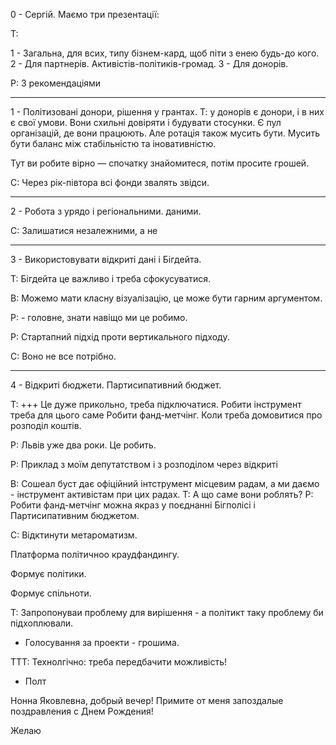 0 - Сергій. Маємо три презентації:

Т:

1 - Загальна, для всих, типу бізнем-кард, щоб піти з енею будь-до кого.
2 - Для партнерів. Активістів-політиків-громад.
3 - Для донорів.

Р: З рекомендаціями

------------------------------------------
1 - Політизовані донори, рішення у грантах.
Т: у донорів є донори, і в них є свої умови.
Вони схильні довіряти і будувати стосунки. Є пул організацій, де вони працюють.
Але ротація також мусить бути.
Мусить бути баланс між стабільністю та іновативністю.

Тут ви робите вірно — спочатку знайомитеся, потім просите грошей.

С: Через рік-півтора всі фонди звалять звідси.

------------------------------------------
2 - Робота з урядо і регіональними. даними.

С: Залишатися незалежними, а не

------------------------------------------
3 - Використовувати відкриті дані і Бігдейта.

Т: Бігдейта це важливо і треба сфокусуватися.

В: Можемо мати класну візуалізацію, це може бути гарним аргументом.

Р: - головне, знати навіщо ми це робимо.

Р: Стартапний підхід проти вертикального підходу.

С: Воно не все потрібно.

------------------------------------------
4 - Відкриті бюджети. Партисипативний бюджет.

Т: +++ Це дуже прикольно, треба підключатися. Робити інструмент треба для цього саме
Робити фанд-метчінг. Коли треба домовитися про розподіл коштів.

Р: Львів уже два роки. Це робить.

Р: Приклад з моїм депутатством і з розподілом через відкриті

В: Сошеал буст дає офіційний інтструмент місцевим радам, а ми даємо - інструмент активістам при цих радах.
Т: А що саме вони роблять?
Р: Робити фанд-метчінг можна якраз у поєднанні Бігполісі і Партисипативним бюджетом.

С: Відктинути метароматизм.

Платформа політичноо краудфандингу.

Формує політики.

Формує спільноти.

Т: Запропонуваи проблему для вирішення - а політикт таку проблему би підхоплювали.

+ Голосування за проекти - грошима.

ТТТ: Технолгічно: треба передбачити можливість!

+ Полт






Нонна Яковлевна, добрый вечер! Примите от меня запоздалые поздравления с Днем Рождения!

Желаю
